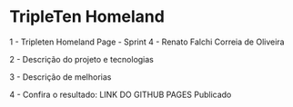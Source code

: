 # TripleTen Homeland

1 - Tripleten Homeland Page - Sprint 4 - Renato Falchi Correia de Oliveira

2 - Descrição do projeto e tecnologias

3 - Descrição de melhorias

4 - Confira o resultado:
LINK DO GITHUB PAGES Publicado
